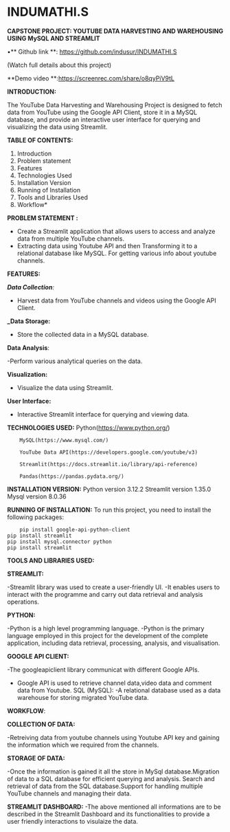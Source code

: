 # INDUMATHI.S

**CAPSTONE PROJECT: YOUTUBE DATA HARVESTING AND WAREHOUSING USING MySQL AND STREAMLIT**

•** Github link **: https://github.com/indusur/INDUMATHI.S
 
 (Watch full details about this project)
 
 **Demo video **:https://screenrec.com/share/o8qyPiV9tL
  
**INTRODUCTION:**

The YouTube Data Harvesting and Warehousing Project is designed to fetch data from YouTube using the Google API Client, store it in a MySQL database, and provide an interactive user interface for querying and visualizing the data using Streamlit.

**TABLE OF CONTENTS:**
1. Introduction
2. Problem statement
3. Features
4. Technologies Used
5. Installation Version
6. Running of Installation
7. Tools and Libraries Used
8. Workflow*

**PROBLEM STATEMENT :**
 - Create a Streamlit application that allows users to access and analyze data from multiple YouTube channels. 
 - Extracting data using Youtube API and then Transforming it to a relational database like MySQL. For getting various info about youtube channels.

 **FEATURES:**
 
_**Data Collection**:_
  - Harvest data from YouTube channels and videos using the Google API Client.

**_Data Storage:**
  - Store the collected data in a MySQL database.

**Data Analysis**:

  -Perform various analytical queries on the data.

**Visualization:**
 - Visualize the data using Streamlit.

**User Interface:**
-  Interactive Streamlit interface for querying and viewing data.

**TECHNOLOGIES USED:**
Python(https://www.python.org/)
     
    	MySQL(https://www.mysql.com/)
     
    	YouTube Data API(https://developers.google.com/youtube/v3)
     
    	Streamlit(https://docs.streamlit.io/library/api-reference)
     
    	Pandas(https://pandas.pydata.org/)

**INSTALLATION VERSION:**
        Python version 3.12.2
        Streamlit  version 1.35.0
	Mysql version 8.0.36

**RUNNING OF INSTALLATION:**
To run this project, you need to install the following packages:

        pip install google-api-python-client
	pip install streamlit
	pip install mysql.connector python
	pip install streamlit

**TOOLS AND LIBRARIES USED:**

**STREAMLIT:**

-Streamlit library was used to create a user-friendly UI.
-It enables users to interact with the programme and carry out data retrieval and analysis operations.

**PYTHON:**

-Python is a high level programming language.
-Python is the primary language employed in this project for the development of the complete application, including data retrieval, processing, analysis, and visualisation.

**GOOGLE API CLIENT:**

-The googleapiclient library communicat with different Google APIs.
- Google API is used to retrieve channel data,video data and  comment data from Youtube.
 SQL (MySQL): 
-A relational database used as a data warehouse for storing migrated YouTube data.

**WORKFLOW**:

**COLLECTION OF DATA:**

  -Retreiving data from youtube channels using Youtube API key and gaining the information which we required from the channels.

**STORAGE OF DATA:**

   -Once the information is gained it all the store in MySql database.Migration of data  to a SQL database for efficient querying and analysis.
    Search and retrieval of data from the SQL database.Support for handling multiple YouTube channels and managing their data.

**STREAMLIT DASHBOARD:**
   -The above mentioned all informations are to be described in the Streamlit Dashboard and its functionalities to provide a user friendly interactions to visulaize the data.

    


